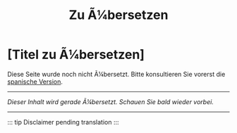 ﻿---
title: [Zu Ã¼bersetzen]
---

<!-- TODO: translation missing - German version -->

# [Titel zu Ã¼bersetzen]

Diese Seite wurde noch nicht Ã¼bersetzt. Bitte konsultieren Sie vorerst die [spanische Version](/es/mitos-amor).

---

*Dieser Inhalt wird gerade Ã¼bersetzt. Schauen Sie bald wieder vorbei.*

---

::: tip
Disclaimer pending translation
:::
